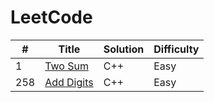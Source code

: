 LeetCode
========


| #    | Title                                             | Solution | Difficulty |
| ---- | ------------------------------------------------- | -------- | ---------- |
| 1    | [Two Sum](https://leetcode.com/problems/two-sum/) | C++      | Easy       |
| 258  | [Add Digits](https://leetcode.com/problems/add-digits/)                                        |C++          | Easy |

